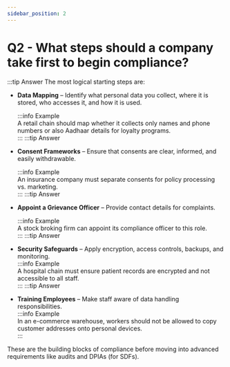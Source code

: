 ```yaml
---
sidebar_position: 2
---
```


# Q2 - What steps should a company take first to begin compliance?

:::tip Answer
The most logical starting steps are:  

- **Data Mapping** – Identify what personal data you collect, where it is stored, who accesses it, and how it is used.  

  :::info Example  
  A retail chain should map whether it collects only names and phone numbers or also Aadhaar details for loyalty programs.  
:::
:::tip Answer

- **Consent Frameworks** – Ensure that consents are clear, informed, and easily withdrawable.  

  :::info Example  
  An insurance company must separate consents for policy processing vs. marketing.  
:::
:::tip Answer
- **Appoint a Grievance Officer** – Provide contact details for complaints.  

  :::info Example  
  A stock broking firm can appoint its compliance officer to this role.  
:::
:::tip Answer
- **Security Safeguards** – Apply encryption, access controls, backups, and monitoring.  
  :::info Example  
  A hospital chain must ensure patient records are encrypted and not accessible to all staff.  
:::
:::tip Answer
- **Training Employees** – Make staff aware of data handling responsibilities.  
  :::info Example  
  In an e-commerce warehouse, workers should not be allowed to copy customer addresses onto personal devices.  
  :::  

These are the building blocks of compliance before moving into advanced requirements like audits and DPIAs (for SDFs).  